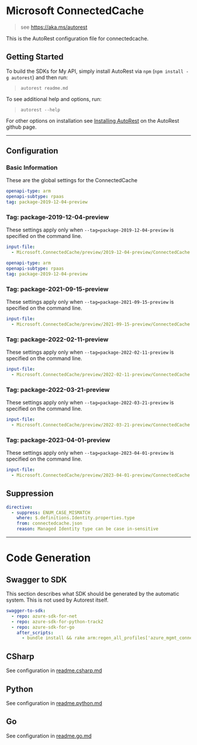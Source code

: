 # Microsoft ConnectedCache

> see https://aka.ms/autorest

This is the AutoRest configuration file for connectedcache.

## Getting Started

To build the SDKs for My API, simply install AutoRest via `npm` (`npm install -g autorest`) and then run:

> `autorest readme.md`

To see additional help and options, run:

> `autorest --help`

For other options on installation see [Installing AutoRest](https://aka.ms/autorest/install) on the AutoRest github page.

---

## Configuration

### Basic Information

These are the global settings for the ConnectedCache

```yaml
openapi-type: arm
openapi-subtype: rpaas
tag: package-2019-12-04-preview
```

### Tag: package-2019-12-04-preview

These settings apply only when `--tag=package-2019-12-04-preview` is specified on the command line.

```yaml $(tag) == 'package-2019-12-04-preview'
input-file:
  - Microsoft.ConnectedCache/preview/2019-12-04-preview/ConnectedCache.json
```
```yaml
openapi-type: arm
openapi-subtype: rpaas
tag: package-2019-12-04-preview
```

### Tag: package-2021-09-15-preview

These settings apply only when `--tag=package-2021-09-15-preview` is specified on the command line.

```yaml $(tag) == 'package-2021-09-15-preview'
input-file:
  - Microsoft.ConnectedCache/preview/2021-09-15-preview/ConnectedCache.json
```

### Tag: package-2022-02-11-preview

These settings apply only when `--tag=package-2022-02-11-preview` is specified on the command line.

```yaml $(tag) == 'package-2022-02-11-preview'
input-file:
  - Microsoft.ConnectedCache/preview/2022-02-11-preview/ConnectedCache.json
```
### Tag: package-2022-03-21-preview

These settings apply only when `--tag=package-2022-03-21-preview` is specified on the command line.

```yaml $(tag) == 'package-2022-03-21-preview'
input-file:
  - Microsoft.ConnectedCache/preview/2022-03-21-preview/ConnectedCache.json
```
### Tag: package-2023-04-01-preview

These settings apply only when `--tag=package-2023-04-01-preview` is specified on the command line.

```yaml $(tag) == 'package-2023-04-01-preview'
input-file:
  - Microsoft.ConnectedCache/preview/2023-04-01-preview/ConnectedCache.json
```

## Suppression

``` yaml
directive:
  - suppress: ENUM_CASE_MISMATCH
    where: $.definitions.Identity.properties.type
    from: connectedcache.json
    reason: Managed Identity type can be case in-sensitive
```

---

# Code Generation

## Swagger to SDK

This section describes what SDK should be generated by the automatic system.
This is not used by Autorest itself.

```yaml $(swagger-to-sdk)
swagger-to-sdk:
  - repo: azure-sdk-for-net
  - repo: azure-sdk-for-python-track2
  - repo: azure-sdk-for-go
    after_scripts:
      - bundle install && rake arm:regen_all_profiles['azure_mgmt_connectedcache']
```

## CSharp

See configuration in [readme.csharp.md](./readme.csharp.md)

## Python

See configuration in [readme.python.md](./readme.python.md)

## Go

See configuration in [readme.go.md](./readme.go.md)